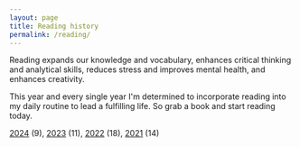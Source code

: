 ```yaml
---
layout: page
title: Reading history
permalink: /reading/
---
```


Reading expands our knowledge and vocabulary, enhances critical thinking and analytical skills, reduces stress and improves mental health, and enhances creativity.

This year and every single year I'm determined to incorporate reading into my daily routine to lead a fulfilling life. So grab a book and start reading today.

[2024](/reading/2024) (9),
[2023](/reading/2023) (11),
[2022](/reading/2022) (18),
[2021](/reading/2021) (14)


